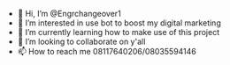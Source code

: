 - 👋 Hi, I’m @Engrchangeover1
- 👀 I’m interested in use bot to boost my digital marketing
- 🌱 I’m currently learning how to make use of this project
- 💞️ I’m looking to collaborate on y'all
- 📫 How to reach me 08117640206/08035594146

<!---
Engrchangeover1/Engrchangeover1 is a ✨ special ✨ repository because its `README.md` (this file) appears on your GitHub profile.
You can click the Preview link to take a look at your changes.
--->
